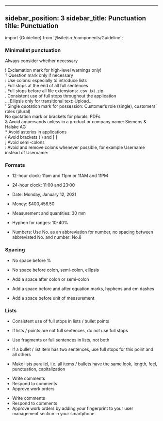 <!--
SPDX-FileCopyrightText: 2022 Siemens AG

SPDX-License-Identifier: MIT
-->

---
sidebar_position: 3
sidebar_title: Punctuation
title: Punctuation
---

import {Guideline} from '@site/src/components/Guideline';

### Minimalist punctuation

Always consider whether necessary

<div class="mb-2">
<span class="d-inline-flex align-items-center justify-content-center" style={{ backgroundColor: 'var(--theme-color-neutral)', borderRadius: '4rem', width: '1.25rem', height: '1.25rem', fontSize: '0.875rem' }}>!</span> Exclamation mark for high-level warnings only!
</div>

<div class="mb-2">
<span class="d-inline-flex align-items-center justify-content-center" style={{ backgroundColor: 'var(--theme-color-neutral)', borderRadius: '4rem', width: '1.25rem', height: '1.25rem', fontSize: '0.875rem' }}>?</span> Question mark only if necessary
</div>

<div class="mb-2">
<span class="d-inline-flex align-items-center justify-content-center" style={{ backgroundColor: 'var(--theme-color-neutral)', borderRadius: '4rem', width: '1.25rem', height: '1.25rem', fontSize: '0.875rem' }}>:</span> Use colons: especially to introduce lists
</div>

<div class="mb-2">
<span class="d-inline-flex align-items-center justify-content-center" style={{ backgroundColor: 'var(--theme-color-neutral)', borderRadius: '4rem', width: '1.25rem', height: '1.25rem', fontSize: '0.875rem' }}>.</span> Full stops at the end of all full sentences
</div>

<div class="mb-2">
<span class="d-inline-flex align-items-center justify-content-center" style={{ backgroundColor: 'var(--theme-color-neutral)', borderRadius: '4rem', width: '1.25rem', height: '1.25rem', fontSize: '0.875rem' }}>.</span> Full stops before all file extensions: .csv .txt .zip
</div>

<div class="mb-2">
<span class="d-inline-flex align-items-center justify-content-center" style={{ backgroundColor: 'var(--theme-color-neutral)', borderRadius: '4rem', width: '1.25rem', height: '1.25rem', fontSize: '0.875rem' }}>.</span> Consistent use of full stops throughout the application
</div>

<div class="mb-2">
<span class="d-inline-flex align-items-center justify-content-center" style={{ backgroundColor: 'var(--theme-color-neutral)', borderRadius: '4rem', width: '1.25rem', height: '1.25rem', fontSize: '0.875rem' }}>…</span> Ellipsis only for transitional text: Upload… 
</div>

<div class="mb-2">
<span class="d-inline-flex align-items-center justify-content-center" style={{ backgroundColor: 'var(--theme-color-neutral)', borderRadius: '4rem', width: '1.25rem', height: '1.25rem', fontSize: '0.875rem' }}>'</span> Single quotation mark for possession: Customer’s role (single), customers’ roles (plural)
</div>

<div class="mb-2">
<span class="d-inline-flex align-items-center justify-content-center" style={{ backgroundColor: 'var(--theme-color-neutral)', borderRadius: '4rem', width: '1.25rem', height: '1.25rem', fontSize: '0.875rem' }}> </span> No quotation mark or brackets for plurals: PDFs
</div>

<div class="mb-2">
<span class="d-inline-flex align-items-center justify-content-center" style={{ color: 'var(--theme-color-inv-std-text)', backgroundColor: 'var(--theme-color-contrast-text)', borderRadius: '4rem', width: '1.25rem', height: '1.25rem', fontSize: '0.875rem' }}>&</span> Avoid ampersands unless in a product or company name: Siemens & Halske AG
</div>

<div class="mb-2">
<span class="d-inline-flex align-items-center justify-content-center" style={{ color: 'var(--theme-color-inv-std-text)', backgroundColor: 'var(--theme-color-contrast-text)', borderRadius: '4rem', width: '1.25rem', height: '1.25rem', fontSize: '0.875rem' }}>*</span> Avoid asterixs in applications
</div>

<div class="mb-2">
<span class="d-inline-flex align-items-center justify-content-center" style={{ color: 'var(--theme-color-inv-std-text)', backgroundColor: 'var(--theme-color-contrast-text)', borderRadius: '4rem', width: '1.25rem', height: '1.25rem', fontSize: '0.875rem' }}>(</span> Avoid brackets ( ) and [ ]
</div>

<div class="mb-2">
<span class="d-inline-flex align-items-center justify-content-center" style={{ color: 'var(--theme-color-inv-std-text)', backgroundColor: 'var(--theme-color-contrast-text)', borderRadius: '4rem', width: '1.25rem', height: '1.25rem', fontSize: '0.875rem' }}>;</span> Avoid semi-colons
</div>

<div class="mb-2">
<span class="d-inline-flex align-items-center justify-content-center" style={{ color: 'var(--theme-color-inv-std-text)', backgroundColor: 'var(--theme-color-contrast-text)', borderRadius: '4rem', width: '1.25rem', height: '1.25rem', fontSize: '0.875rem' }}>:</span> Avoid and remove colons whenever possible, for example Username instead of Username:
</div>

### Formats

- 12-hour clock: 11am and 11pm or 11AM and 11PM

- 24-hour clock: 11:00 and 23:00

- Date: Monday, January 12, 2021

- Money: $400,456.50

- Measurement and quantities: 30 mm

- Hyphen for ranges: 10-40%

- Numbers: Use No. as an abbreviation for number, no spacing between abbreviated No. and number: No.8

<div class="d-flex flex-wrap">

<span class="m-2">
<Guideline do label='11am'></Guideline>
<Guideline do={false} label='11 a.m.'></Guideline>
</span>

<span class="m-2">
<Guideline do label='Monday, January 12, 2021'></Guideline>
<Guideline do={false} label='Monday, 12 January 2021'></Guideline>
</span>

<span class="m-2">
<Guideline do label='€999.50'></Guideline>
<Guideline do={false} label='€999,50'></Guideline>
</span>

<span class="m-2">
<Guideline do label='€2.5 million'></Guideline>
<Guideline do={false} label='€2,5 million'></Guideline>
</span>

<span class="m-2">
<Guideline do label='$400,456.50'></Guideline>
<Guideline do={false} label='$400.456,50'></Guideline>
</span>

<span class="m-2">
<Guideline do label='£320'></Guideline>
<Guideline do={false} label='320£'></Guideline>
</span>

<span class="m-2">
<Guideline do label='30 mm'></Guideline>
<Guideline do={false} label='30 mms'></Guideline>
</span>

<span class="m-2">
<Guideline do label='10 oz'></Guideline>
<Guideline do={false} label='10 oz.'></Guideline>
</span>

<span class="m-2">
<Guideline do label='10-40%'></Guideline>
<Guideline do={false} label='10–40%'></Guideline>
</span>

<span class="m-2">
<Guideline do label='No.7'></Guideline>
<Guideline do={false} label='#7'></Guideline>
</span>

<span class="m-2">
<Guideline do label='Number 7'></Guideline>
<Guideline do={false} label='Num 7'></Guideline>
</span>

</div>

### Spacing

- No space before %

- No space before colon, semi-colon, ellipsis

- Add a space after colon or semi-colon

- Add a space before and after equation marks, hyphens and em dashes

- Add a space before unit of measurement

<div class="d-flex flex-wrap">

<span class="m-2">
<Guideline do label='50%'></Guideline>
<Guideline do={false} label='50 %'></Guideline>
</span>

<span class="m-2">
<Guideline do label='11am'></Guideline>
<Guideline do={false} label='11 am'></Guideline>
</span>

<span class="m-2">
<Guideline do label='Tuesday: no data'></Guideline>
<Guideline do={false} label='Tuesday: no data'></Guideline>
</span>

<span class="m-2">
<Guideline do label='Browse…'></Guideline>
<Guideline do={false} label='Browse …'></Guideline>
</span>

</div>

### Lists

- Consistent use of full stops in lists / bullet points

- If lists / points are not full sentences, do not use full stops

- Use fragments or full sentences in lists, not both

- If a bullet / list item has two sentences, use full stops for this point and all others

- Make lists parallel, i.e. all items / bullets have the same look, length, feel, punctuation, capitalization

<div class="d-flex flex-wrap">

<span class="m-2">
<Guideline do label='Activate comments within your smartphone to
'></Guideline>
<ul>
<li> Write comments</li>
<li> Respond to comments</li>
<li> Approve work orders</li>
</ul>

<Guideline do={false} label='Activate comments within your smartphone to'></Guideline>

<ul>
<li>Write comments</li>
<li>Respond to comments</li>
<li>Approve work orders by adding your fingerprint to your user management section in your smartphone.</li>
</ul>
</span>
</div>
